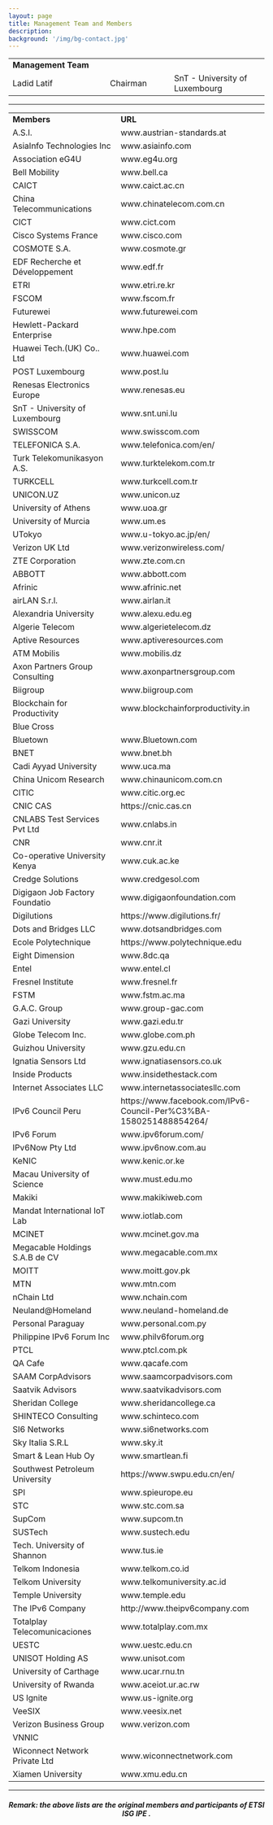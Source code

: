 ```yaml
---
layout: page
title: Management Team and Members
description: 
background: '/img/bg-contact.jpg'
---
```


<table><center>
<tr><td width=350><b>Management Team</b></td></tr>
<tr><td width=200>Ladid Latif</td><td width=200>Chairman</td><td width=350>SnT - University of Luxembourg</td></tr>
</center></table>

---

<table><center>
<tr><td width=350><b>Members</b></td><td width=350><b>URL</b></td></tr>
<tr><td width=350>A.S.I.</td><td width=350>www.austrian-standards.at</td></tr>
<tr><td width=350>AsiaInfo Technologies Inc</td><td width=350>www.asiainfo.com</td></tr>
<tr><td width=350>Association eG4U</td><td width=350>www.eg4u.org</td></tr>
<tr><td width=350>Bell Mobility</td><td width=350>www.bell.ca</td></tr>
<tr><td width=350>CAICT</td><td width=350>www.caict.ac.cn</td></tr>
<tr><td width=350>China Telecommunications</td><td width=350>www.chinatelecom.com.cn</td></tr>
<tr><td width=350>CICT</td><td width=350>www.cict.com</td></tr>
<tr><td width=350>Cisco Systems France</td><td width=350>www.cisco.com</td></tr>
<tr><td width=350>COSMOTE S.A.</td><td width=350>www.cosmote.gr</td></tr>
<tr><td width=350>EDF Recherche et Développement</td><td width=350>www.edf.fr</td></tr>
<tr><td width=350>ETRI</td><td width=350>www.etri.re.kr</td></tr>
<tr><td width=350>FSCOM</td><td width=350>www.fscom.fr</td></tr>
<tr><td width=350>Futurewei</td><td width=350>www.futurewei.com</td></tr>
<tr><td width=350>Hewlett-Packard Enterprise</td><td width=350>www.hpe.com</td></tr>
<tr><td width=350>Huawei Tech.(UK) Co.. Ltd</td><td width=350>www.huawei.com</td></tr>
<tr><td width=350>POST Luxembourg</td><td width=350>www.post.lu</td></tr>
<tr><td width=350>Renesas Electronics Europe</td><td width=350>www.renesas.eu</td></tr>
<tr><td width=350>SnT - University of Luxembourg</td><td width=350>www.snt.uni.lu</td></tr>
<tr><td width=350>SWISSCOM</td><td width=350>www.swisscom.com</td></tr>
<tr><td width=350>TELEFONICA S.A.</td><td width=350>www.telefonica.com/en/</td></tr>
<tr><td width=350>Turk Telekomunikasyon A.S.</td><td width=350>www.turktelekom.com.tr</td></tr>
<tr><td width=350>TURKCELL</td><td width=350>www.turkcell.com.tr</td></tr>
<tr><td width=350>UNICON.UZ</td><td width=350>www.unicon.uz</td></tr>
<tr><td width=350>University of Athens</td><td width=350>www.uoa.gr</td></tr>
<tr><td width=350>University of Murcia</td><td width=350>www.um.es</td></tr>
<tr><td width=350>UTokyo</td><td width=350>www.u-tokyo.ac.jp/en/</td></tr>
<tr><td width=350>Verizon UK Ltd</td><td width=350>www.verizonwireless.com/</td></tr>
<tr><td width=350>ZTE Corporation</td><td width=350>www.zte.com.cn</td></tr>
<tr><td width=350>ABBOTT</td><td width=350>www.abbott.com	</td></tr>
<tr><td width=350>Afrinic</td><td width=350>www.afrinic.net	</td></tr>
<tr><td width=350>airLAN S.r.l.</td><td width=350>www.airlan.it	</td></tr>
<tr><td width=350>Alexandria University</td><td width=350>www.alexu.edu.eg	</td></tr>
<tr><td width=350>Algerie Telecom</td><td width=350>www.algerietelecom.dz	</td></tr>
<tr><td width=350>Aptive Resources</td><td width=350>www.aptiveresources.com	</td></tr>
<tr><td width=350>ATM Mobilis</td><td width=350>www.mobilis.dz	</td></tr>
<tr><td width=350>Axon Partners Group Consulting</td><td width=350>www.axonpartnersgroup.com	</td></tr>
<tr><td width=350>Biigroup</td><td width=350>www.biigroup.com	</td></tr>
<tr><td width=350>Blockchain for Productivity</td><td width=350>www.blockchainforproductivity.in	</td></tr>
<tr><td width=350>Blue Cross</td><td width=350></td></tr>
<tr><td width=350>Bluetown</td><td width=350>www.Bluetown.com	</td></tr>
<tr><td width=350>BNET</td><td width=350>www.bnet.bh	</td></tr>
<tr><td width=350>Cadi Ayyad University</td><td width=350>www.uca.ma	</td></tr>
<tr><td width=350>China Unicom Research</td><td width=350>www.chinaunicom.com.cn	</td></tr>
<tr><td width=350>CITIC</td><td width=350>www.citic.org.ec	</td></tr>
<tr><td width=350>CNIC CAS</td><td width=350>https://cnic.cas.cn	</td></tr>
<tr><td width=350>CNLABS Test Services Pvt Ltd</td><td width=350>www.cnlabs.in	</td></tr>
<tr><td width=350>CNR</td><td width=350>www.cnr.it	</td></tr>
<tr><td width=350>Co-operative University Kenya</td><td width=350>www.cuk.ac.ke	</td></tr>
<tr><td width=350>Credge Solutions</td><td width=350>www.credgesol.com	</td></tr>
<tr><td width=350>Digigaon Job Factory Foundatio</td><td width=350>www.digigaonfoundation.com	</td></tr>
<tr><td width=350>Digilutions</td><td width=350>https://www.digilutions.fr/	</td></tr>
<tr><td width=350>Dots and Bridges LLC</td><td width=350>www.dotsandbridges.com	</td></tr>
<tr><td width=350>Ecole Polytechnique</td><td width=350>https://www.polytechnique.edu	</td></tr>
<tr><td width=350>Eight Dimension</td><td width=350>www.8dc.qa	</td></tr>
<tr><td width=350>Entel</td><td width=350>www.entel.cl	</td></tr>
<tr><td width=350>Fresnel Institute</td><td width=350>www.fresnel.fr	</td></tr>
<tr><td width=350>FSTM</td><td width=350>www.fstm.ac.ma	</td></tr>
<tr><td width=350>G.A.C. Group</td><td width=350>www.group-gac.com	</td></tr>
<tr><td width=350>Gazi University</td><td width=350>www.gazi.edu.tr	</td></tr>
<tr><td width=350>Globe Telecom Inc.</td><td width=350>www.globe.com.ph	</td></tr>
<tr><td width=350>Guizhou University</td><td width=350>www.gzu.edu.cn	</td></tr>
<tr><td width=350>Ignatia Sensors Ltd</td><td width=350>www.ignatiasensors.co.uk	</td></tr>
<tr><td width=350>Inside Products</td><td width=350>www.insidethestack.com	</td></tr>
<tr><td width=350>Internet Associates LLC</td><td width=350>www.internetassociatesllc.com	</td></tr>
<tr><td width=350>IPv6 Council Peru</td><td width=350>https://www.facebook.com/IPv6-Council-Per%C3%BA-1580251488854264/	</td></tr>
<tr><td width=350>IPv6 Forum</td><td width=350>www.ipv6forum.com/	</td></tr>
<tr><td width=350>IPv6Now Pty Ltd</td><td width=350>www.ipv6now.com.au	</td></tr>
<tr><td width=350>KeNIC</td><td width=350>www.kenic.or.ke	</td></tr>
<tr><td width=350>Macau University of Science</td><td width=350>www.must.edu.mo	</td></tr>
<tr><td width=350>Makiki</td><td width=350>www.makikiweb.com	</td></tr>
<tr><td width=350>Mandat International IoT Lab</td><td width=350>www.iotlab.com	</td></tr>
<tr><td width=350>MCINET</td><td width=350>www.mcinet.gov.ma	</td></tr>
<tr><td width=350>Megacable Holdings S.A.B de CV</td><td width=350>www.megacable.com.mx	</td></tr>
<tr><td width=350>MOITT</td><td width=350>www.moitt.gov.pk	</td></tr>
<tr><td width=350>MTN</td><td width=350>www.mtn.com	</td></tr>
<tr><td width=350>nChain Ltd</td><td width=350>www.nchain.com	</td></tr>
<tr><td width=350>Neuland@Homeland</td><td width=350>www.neuland-homeland.de	</td></tr>
<tr><td width=350>Personal Paraguay</td><td width=350>www.personal.com.py	</td></tr>
<tr><td width=350>Philippine IPv6 Forum Inc</td><td width=350>www.philv6forum.org	</td></tr>
<tr><td width=350>PTCL</td><td width=350>www.ptcl.com.pk	</td></tr>
<tr><td width=350>QA Cafe</td><td width=350>www.qacafe.com	</td></tr>
<tr><td width=350>SAAM CorpAdvisors</td><td width=350>www.saamcorpadvisors.com	</td></tr>
<tr><td width=350>Saatvik Advisors</td><td width=350>www.saatvikadvisors.com	</td></tr>
<tr><td width=350>Sheridan College</td><td width=350>www.sheridancollege.ca	</td></tr>
<tr><td width=350>SHINTECO Consulting</td><td width=350>www.schinteco.com	</td></tr>
<tr><td width=350>SI6 Networks</td><td width=350>www.si6networks.com	</td></tr>
<tr><td width=350>Sky Italia S.R.L</td><td width=350>www.sky.it	</td></tr>
<tr><td width=350>Smart & Lean Hub Oy</td><td width=350>www.smartlean.fi	</td></tr>
<tr><td width=350>Southwest Petroleum University</td><td width=350>https://www.swpu.edu.cn/en/	</td></tr>
<tr><td width=350>SPI</td><td width=350>www.spieurope.eu	</td></tr>
<tr><td width=350>STC</td><td width=350>www.stc.com.sa	</td></tr>
<tr><td width=350>SupCom</td><td width=350>www.supcom.tn	</td></tr>
<tr><td width=350>SUSTech</td><td width=350>www.sustech.edu	</td></tr>
<tr><td width=350>Tech. University of Shannon</td><td width=350>www.tus.ie	</td></tr>
<tr><td width=350>Telkom Indonesia</td><td width=350>www.telkom.co.id	</td></tr>
<tr><td width=350>Telkom University</td><td width=350>www.telkomuniversity.ac.id	</td></tr>
<tr><td width=350>Temple University</td><td width=350>www.temple.edu	</td></tr>
<tr><td width=350>The IPv6 Company</td><td width=350>http://www.theipv6company.com	</td></tr>
<tr><td width=350>Totalplay Telecomunicaciones</td><td width=350>www.totalplay.com.mx	</td></tr>
<tr><td width=350>UESTC</td><td width=350>www.uestc.edu.cn	</td></tr>
<tr><td width=350>UNISOT Holding AS</td><td width=350>www.unisot.com	</td></tr>
<tr><td width=350>University of Carthage</td><td width=350>www.ucar.rnu.tn	</td></tr>
<tr><td width=350>University of Rwanda</td><td width=350>www.aceiot.ur.ac.rw	</td></tr>
<tr><td width=350>US Ignite</td><td width=350>www.us-ignite.org	</td></tr>
<tr><td width=350>VeeSIX</td><td width=350>www.veesix.net	</td></tr>
<tr><td width=350>Verizon Business Group</td><td width=350>www.verizon.com	</td></tr>
<tr><td width=350>VNNIC</td><td width=350></td></tr>
<tr><td width=350>Wiconnect Network Private Ltd</td><td width=350>www.wiconnectnetwork.com	</td></tr>
<tr><td width=350>Xiamen University</td><td width=350>www.xmu.edu.cn	</td></tr>
</center></table>

---

<center>
<h6><b>Remark: the above lists are the original members and participants of ETSI ISG IPE .</b></h6> 
</center>
